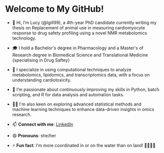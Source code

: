  # Welcome to My GitHub!
- 👋 Hi, I’m Lucy (@lgill99), a 4th-year PhD candidate currently writing my thesis on Replacement of animal use in measuring cardiomyocyte response to drug safety profiling using a novel NMR metabolomics technology.
  
- 🎓 I hold a Bachelor's degree in Pharmacology and a Master's of Research degree in Biomedical Science and Translational Medicine {specialising in Drug Saftey}
  
- 👀 I specialize in using computational techniques to analyze metabolomics, lipidomics, and transcriptomics data, with a focus on understanding cardiotoxicity.

- 🌱 I’m passionate about continuously improving my skills in Python, batch scripting, and R for data analysis and automation tasks. 

- 👩‍💻 I'm also keen on exploring advanced statistical methods and machine learning techniques to enhance data-driven insights in omics research.

- 📫 **Connect with me**: [LinkedIn](https://uk.linkedin.com/in/lucy-gill-4a0a26174)

- 😄 **Pronouns**: she/her  
- ⚡ **Fun fact**: I'm more coordinated in or on the water than on land! 🚣‍♀️🏊‍♀️

<!---
lgill99/lgill99 is a ✨ special ✨ repository because its `README.md` (this file) appears on your GitHub profile.
You can click the Preview link to take a look at your changes.
--->
